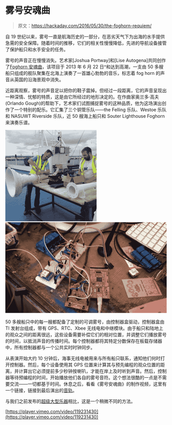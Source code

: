 # 雾号安魂曲

> 原文：<https://hackaday.com/2016/05/30/the-foghorn-requiem/>

自 19 世纪以来，雾号一直是航海历史的一部分，在恶劣天气下为出海的水手提供急需的安全保障。随着时间的推移，它们的相关性慢慢降低，先进的导航设备接管了保护船只和水手安全的任务。

雾号的声音正在慢慢消失。艺术家[Joshua Portway]和[Lise Autogena]共同创作了[Foghorn 安魂曲](http://foghornrequiem.org/)，该项目于 2013 年 6 月 22 日^和达到高潮，一支由 50 多艘船只组成的舰队聚集在北海上演奏了一首雄心勃勃的音乐，标志着 fog horn 的声音从英国的沿海景观中消失。

近距离观察，雾号的声音足以把你的鞋子震掉。但经过一段距离，它的声音呈现出一种深情、忧郁的特质，这是由它所经过的地形决定的。在作曲家奥兰多·高夫(Orlando Gough)的帮助下，艺术家们试图捕捉雾号的这种品质，他为这场演出创作了一个特别的配乐。它汇集了三个铜管乐队——the Felling 乐队、Westoe 乐队和 NASUWT Riverside 乐队，近 50 艘海上船只和 Souter Lighthouse Foghorn 来演奏乐谱。

 [![horn_preparation](img/786d2096f3234a0b109813ba24ab5aa7.png "horn_preparation")](https://hackaday.com/2016/05/30/the-foghorn-requiem/horn_preparation/)  [![foghorn_controller](img/2c4a0ae7163f682ade32751499ab226c.png "foghorn_controller")](https://hackaday.com/2016/05/30/the-foghorn-requiem/foghorn_controller/) 

50 多艘船只中的每一艘都配备了定制的可调雾号，由控制器盒驱动，控制器盒由 TI 发射台组成，带有 GPS、RTC、Xbee 无线电和中继模块。由于船只和陆地上的观众之间的距离很远，这些设备需要补偿它们的相对位置，并调整它们播放雾号的时间，以抵消声音的传播时间。每个控制器都将其特定分数保存在板载存储器中，所有控制器都与一个公共实时时钟同步。

从表演开始大约 10 分钟后，海事无线电被用来与所有船只联系，通知他们何时打开控制器。然后，每个设备使用其 GPS 位置来计算其与预先编程的观众位置的距离，并计算出它必须提前多少秒钟按喇叭，才能在岸上及时听到声音。然后，控制器等待预编程的时间，开始播放他们各自的雾号音符。这个想法很酷的一点是不需要交流——一切都基于时间。休息之后，看看《雾号安魂曲》的制作视频，这里有一个链接，链接到最后演出的[音轨](http://foghornrequiem.org/listen)。

与我们之前发布的[超级大型乐器](http://hackaday.com/2016/05/07/super-massive-musical-instrument/)相比，这是一个稍微不同的方法。

[https://player.vimeo.com/video/119231430](https://player.vimeo.com/video/119231430)